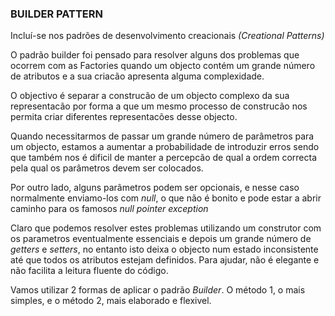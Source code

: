 ### BUILDER PATTERN

Incluí-se nos padrões de desenvolvimento creacionais *(Creational Patterns)*

O padrão builder foi pensado para resolver alguns dos problemas que ocorrem com as Factories quando um objecto contém um
grande número de atributos e a sua criacão apresenta alguma complexidade.

O objectivo é separar a construcão de um objecto complexo da sua representacão por forma a que um mesmo processo de construcão
nos permita criar diferentes representacões desse objecto.

Quando necessitarmos de passar um grande número de parâmetros para um objecto, estamos a aumentar a probabilidade
de introduzir erros sendo que também nos é dificil de manter a percepcão de qual a ordem correcta pela qual os parâmetros devem
ser colocados.

Por outro lado, alguns parâmetros podem ser opcionais, e nesse caso normalmente enviamo-los com *null*, o que não é bonito
e pode estar a abrir caminho para os famosos *null pointer exception*

Claro que podemos resolver estes problemas utilizando um construtor com os parametros eventualmente essenciais e depois um grande número de
*getters* e *setters*, no entanto isto deixa o objecto num estado inconsistente até que todos os atributos estejam definidos.
Para ajudar, não é elegante e não facilita a leitura fluente do código.

Vamos utilizar 2 formas de aplicar o padrão *Builder*. O método 1, o mais simples, e o método 2, mais
elaborado e flexivel.